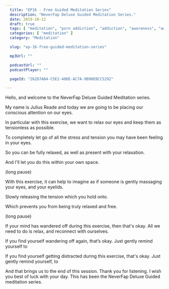 ```yaml
---
  title: "EP16 - Free Guided Meditation Series"
  description: "NeverFap Deluxe Guided Meditation Series."
  date: 2019-10-12
  draft: true
  tags: [ "meditation", "porn addiction", "addiction", "awareness", "awareness exercises", "perspective", "nofap", "neverfap", "neverfap deluxe" ]
  categories: [ "meditation" ]
  category: "Meditation"

  slug: "ep-16-free-guided-meditation-series"

  mp3Url: ""

  podcastUrl: ""
  podcastPlayer: ""

  pageId: "262D7AB4-C5E2-40DE-AC7A-9B90EBCC5292"

---
```


<!-- relaxed -->

Hello, and welcome to the NeverFap Deluxe Guided Meditation series.

My name is Julius Reade and today we are going to be placing our conscious attention on our eyes.

In particular with this exercise, we want to relax our eyes and keep them as tensionless as possible.

To completely let go of all the stress and tension you may have been feeling in your eyes.

So you can be fully relaxed, as well as present with your relaxation.

And I'll let you do this within your own space.


(long pause)


With this exercise, it can help to imagine as if someone is gently massaging your eyes, and your eyelids.

Slowly releasing the tension which you hold onto.

Which prevents you from being truly relaxed and free.


(long pause)



If your mind has wandered off during this exercise, then that's okay. All we need to do is relax, and reconnect with ourselves.


If you find yourself wandering off again, that’s okay. Just gently remind yourself to


If you find yourself getting distracted during this exercise, that's okay. Just gently remind yourself, to


And that brings us to the end of this session. Thank you for listening. I wish you best of luck with your day. This has been the NeverFap Deluxe Guided meditation series.

